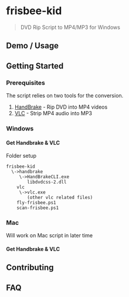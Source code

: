 # frisbee-kid
> DVD Rip Script to MP4/MP3 for Windows

## Demo / Usage

## Getting Started
### Prerequisites
The script relies on two tools for the conversion.
1. [HandBrake](https://handbrake.fr/) - Rip DVD into MP4 videos
2. [VLC](https://www.videolan.org/) - Strip MP4 audio into MP3

### Windows
#### Get Handbrake & VLC
Folder setup
```
frisbee-kid
  \->handbrake
     \->HandBrakeCLI.exe
        libdvdcss-2.dll
    vlc
     \->vlc.exe
        (other vlc related files)
    fly-frisbee.ps1
    scan-frisbee.ps1
```

### Mac
Will work on Mac script in later time
#### Get Handbrake & VLC

## Contributing
## FAQ
